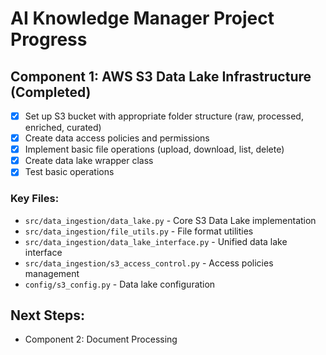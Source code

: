 # AI Knowledge Manager Project Progress

## Component 1: AWS S3 Data Lake Infrastructure (Completed)

- [x] Set up S3 bucket with appropriate folder structure (raw, processed, enriched, curated)
- [x] Create data access policies and permissions
- [x] Implement basic file operations (upload, download, list, delete)
- [x] Create data lake wrapper class
- [x] Test basic operations

### Key Files:
- `src/data_ingestion/data_lake.py` - Core S3 Data Lake implementation
- `src/data_ingestion/file_utils.py` - File format utilities
- `src/data_ingestion/data_lake_interface.py` - Unified data lake interface
- `src/data_ingestion/s3_access_control.py` - Access policies management
- `config/s3_config.py` - Data lake configuration

## Next Steps:
- Component 2: Document Processing